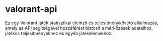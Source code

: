 # valorant-api
Ez egy Valorant játék statisztikai elemző és teljesítménykövető alkalmazás, amely az API segítségével hozzáférést biztosít a mérkőzések adataihoz, játékos teljesítményekhez és egyéb játékelemekhez.
